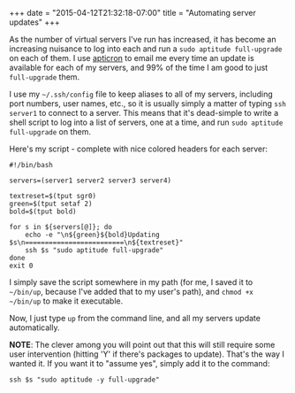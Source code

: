 +++
date = "2015-04-12T21:32:18-07:00"
title = "Automating server updates"
+++

As the number of virtual servers I've run has increased, it has become an increasing nuisance to log into each and run a `sudo aptitude full-upgrade` on each of them.  I use [apticron] to email me every time an update is available for each of my servers, and 99% of the time I am good to just `full-upgrade` them.
<!--more-->

I use my `~/.ssh/config` file to keep aliases to all of my servers, including port numbers, user names, etc., so it is usually simply a matter of typing `ssh server1` to connect to a server.  This means that it's dead-simple to write a shell script to log into a list of servers, one at a time, and run `sudo aptitude full-upgrade` on them.

Here's my script - complete with nice colored headers for each server:

    #!/bin/bash
    
    servers=(server1 server2 server3 server4)
    
    textreset=$(tput sgr0)
    green=$(tput setaf 2)
    bold=$(tput bold)
    
    for s in ${servers[@]}; do
        echo -e "\n${green}${bold}Updating  $s\n=========================\n${textreset}"
        ssh $s "sudo aptitude full-upgrade"
    done
    exit 0

I simply save the script somewhere in my path (for me, I saved it to `~/bin/up`, because I've added that to my user's path), and `chmod +x ~/bin/up` to make it executable.

Now, I just type `up` from the command line, and all my servers update automatically.

**NOTE**: The clever among you will point out that this will still require some user intervention (hitting 'Y' if there's packages to update).  That's the way I wanted it.  If you want it to "assume yes", simply add it to the command:

    ssh $s "sudo aptitude -y full-upgrade"

[apticron]:(https://www.debian-administration.org/article/491/Automatic_package_update_nagging_with_apticron)
